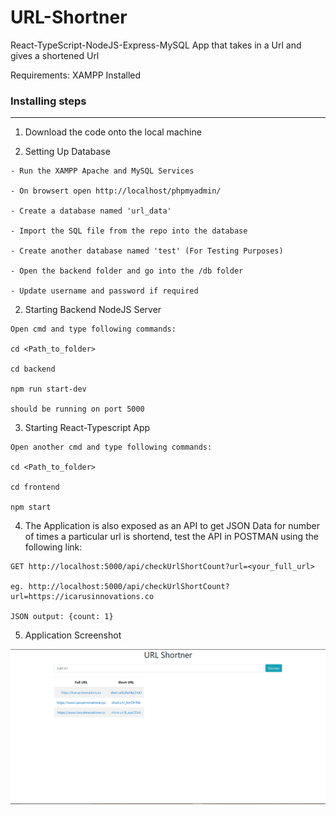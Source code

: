 # URL-Shortner
React-TypeScript-NodeJS-Express-MySQL App that takes in a Url and gives a shortened Url

Requirements:
XAMPP Installed

### Installing steps
****
1. Download the code onto the local machine

2. Setting Up Database

```
- Run the XAMPP Apache and MySQL Services

- On browsert open http://localhost/phpmyadmin/ 

- Create a database named 'url_data'

- Import the SQL file from the repo into the database

- Create another database named 'test' (For Testing Purposes)

- Open the backend folder and go into the /db folder

- Update username and password if required

```


2. Starting Backend NodeJS Server

```
Open cmd and type following commands:

cd <Path_to_folder>

cd backend

npm run start-dev

should be running on port 5000

```

3.  Starting React-Typescript App

```
Open another cmd and type following commands:

cd <Path_to_folder>

cd frontend

npm start

```


4. The Application is also exposed as an API to get JSON Data for number of times a particular url is shortend, test the API in POSTMAN using the following link:

```
GET http://localhost:5000/api/checkUrlShortCount?url=<your_full_url>

eg. http://localhost:5000/api/checkUrlShortCount?url=https://icarusinnovations.co

JSON output: {count: 1}
```

5. Application Screenshot

![Image of API](ss.JPG)